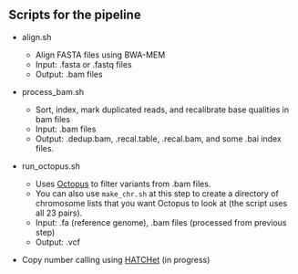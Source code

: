 ## Scripts for the pipeline 
* align.sh 
	* Align FASTA files using BWA-MEM 
	* Input: .fasta or .fastq files 
	* Output: .bam files 

* process_bam.sh
	* Sort, index, mark duplicated reads, and recalibrate base qualities in bam files
	* Input: .bam files 
	* Output: .dedup.bam, .recal.table, .recal.bam, and some .bai index files. 

* run_octopus.sh
	* Uses [Octopus](https://github.com/luntergroup/octopus/wiki/Variant-filtering) to filter variants from .bam files. 
	* You can also use `make_chr.sh` at this step to create a directory of chromosome lists that you want Octopus to look at (the script uses all 23 pairs).
	* Input: .fa (reference genome), .bam files (processed from previous step)
	* Output: .vcf 

* Copy number calling using [HATCHet](https://github.com/raphael-group/hatchet) (in progress)
